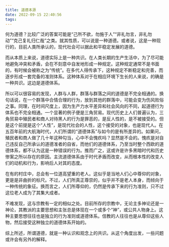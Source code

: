 ```yaml
---
title: 道德本源
date: 2022-09-15 22:40:56
tags:
---
```


何为道德？比较广泛的答案可能是“己所不欲，勿施于人”“非礼勿言，非礼勿动”“克己复礼归仁哉”之类。就其性质，可以说是一种道德。或者说，这是一种现行的，目前人类所承认的，现代社会可以据此和平稳定发展的道德。 

​    而从本质上来说，道德实际上是一种共识。在人类长期的生产生活中，为了尽可能地避免冲突和矛盾，会在不刻意中自发地形成一种规定。这种规定通常不是书面的，有时候会被称之为“传统”。在多代人得传承下，这种规定不断稳定和完善，而逐步形成一套完备的准则体系。这种体系对于在相应环境下生长的人来说，的确是一种共识。这边是道德体系。 

​    所以可以很容易的发现，人群与人群，群落与群落之间的道德是不完全相通的。换句话说，在一个群落中合情合理的行为，放到其他的群落中，可能会变为伤风败俗之事。同理，在时间尺度上，因为生产力水平差异和社会风向的不同，起道德行为体系也不完全相通。一个显著的例子便是三角贸易。现代历史上人们普遍认为，三角贸易中殖民者和商人对待黑人的行为是罪恶的，是反人性的，是不被接受的。但是这个前提是这个“人性”，是现代社会的人性，这个接受的对象，也是现代人。在五百年前的大航海时代，人们所谓的“道德体系”与如今的是有所差异的。如果问，殖民者和商人做了几十年这种勾当，心中不会愧疚吗？显然是不会的。愧疚是对自己违反自己所承认的道德准者的自省，而他们的道德体系，乃至当时整个西欧的道德体系，都不认为这是一种错误的行为。推而广之，这或许是许多黑暗时代和历史惨案之所以存在的原因。主流道德体系由于时代矛盾而改变，从而根本性的改变人们的动机和行为，影响后人对其的态度。 

​    在有的村庄中，总会有一位道高望重的老人。这似乎是当地人们心中尊仰的对象，更是是非曲折的标尺。不过，人们所真正尊崇的，似乎并不是老人本身，而倾向于一种传统的象征。换而言之，人们所尊仰的，仍然是传承下来的行为准则，只不过这位老人成为了其集大成者。 

​    不难发现，这与宗教有一定的相似之处。目前所存的宗教中，无论主多神论还是一神论，其教派的主要思想和主张总是体现在一个或多个“神”，或公共人物身上。这种主要思想往往也是独立的行为准则或道德体系。信教的人往往也是从尊仰这些人物，然后接受这种独立的道德体系开始的。 

​    综上所述，所谓道德，就是一种认识和观念上的共识。从这个角度出发，一些问题或许会有另外的解释。 
